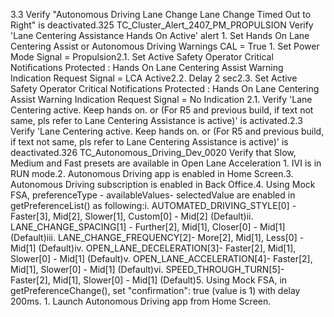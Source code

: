 3.3 Verify "Autonomous Driving Lane Change Lane Change Timed Out to Right" is deactivated.325 TC_Cluster_Alert_2407_PM_PROPULSION Verify 'Lane Centering Assistance Hands On Active' alert 1. Set Hands On Lane Centering Assist or Autonomous Driving Warnings CAL = True 1. Set Power Mode Signal = Propulsion2.1. Set Active Safety Operator Critical Notifications Protected : Hands On Lane Centering Assist Warning Indication Request Signal = LCA Active2.2. Delay 2 sec2.3. Set Active Safety Operator Critical Notifications Protected : Hands On Lane Centering Assist Warning Indication Request Signal = No Indication 2.1. Verify 'Lane Centering active. Keep hands on. or (For R5 and previous build, if text not same, pls refer to Lane Centering Assistance is active)' is activated.2.3 Verify 'Lane Centering active. Keep hands on. or (For R5 and previous build, if text not same, pls refer to Lane Centering Assistance is active)' is deactivated.326 TC_Autonomous_Driving_Dev_0020 Verify that Slow, Medium and Fast presets are available in Open Lane Acceleration 1. IVI is in RUN mode.2. Autonomous Driving app is enabled in Home Screen.3. Autonomous Driving subscription is enabled in Back Office.4. Using Mock FSA, preferenceType - availableValues- selectedValue are enabled in getPreferenceList() as following:i. AUTOMATED_DRIVING_STYLE[0] - Faster[3], Mid[2], Slower[1], Custom[0] - Mid[2] (Default)ii. LANE_CHANGE_SPACING[1] - Further[2], Mid[1], Closer[0] - Mid[1] (Default)iii. LANE_CHANGE_FREQUENCY[2]- More[2], Mid[1], Less[0] - Mid[1] (Default)iv. OPEN_LANE_DECELERATION[3]- Faster[2], Mid[1], Slower[0] - Mid[1] (Default)v. OPEN_LANE_ACCELERATION[4]- Faster[2], Mid[1], Slower[0] - Mid[1] (Default)vi. SPEED_THROUGH_TURN[5]- Faster[2], Mid[1], Slower[0] - Mid[1] (Default)5. Using Mock FSA, in getPreferenceChange(), set "confirmation": true (value is 1) with delay 200ms. 1. Launch Autonomous Driving app from Home Screen.